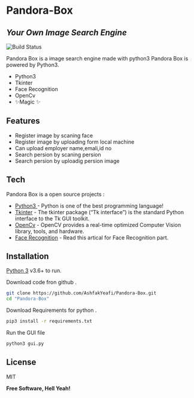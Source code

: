 # Pandora-Box
## _Your Own Image Search Engine_

![Build Status](https://travis-ci.org/joemccann/dillinger.svg?branch=master)

Pandora Box is a image search engine made with python3
Pandora Box is powered by Python3.

- Python3
- Tkinter
- Face Recognition
- OpenCv
- ✨Magic ✨

## Features
- Register image by scaning face
- Register image by uploading form local machine
- Can upload employer name,emali,id no
- Search persion by scaning persion
- Search persion by uploadig persion image


## Tech

Pandora Box is a open source projects :

- [Python3 ] - Python is one of the best programming language!
- [Tkinter] - The tkinter package (“Tk interface”) is the standard Python interface to the Tk GUI toolkit. 
- [OpenCv] - OpenCV provides a real-time optimized Computer Vision library, tools, and hardware. 
- [Face Recognition] - Read this artical for Face Recognition part. 




## Installation

[Python 3](https://www.python.org/) v3.6+ to run.

Download code fron github .

```sh
git clone https://github.com/AshfakYeafi/Pandora-Box.git
cd "Pandora-Box"
```
Download Requirements for python .

```sh
pip3 install -r requirements.txt
```
Run the GUI file

```sh
python3 gui.py
```

## License

MIT

**Free Software, Hell Yeah!**

[//]: # (These are reference links used in the body of this note and get stripped out when the markdown processor does its job. There is no need to format nicely because it shouldn't be seen. Thanks SO - http://stackoverflow.com/questions/4823468/store-comments-in-markdown-syntax)

[Python3]: <https://www.python.org/>
[Tkinter]: <https://docs.python.org/3/library/tkinter.html>
[OpenCv]: <https://opencv.org/>
[Face Recognition]: <https://medium.com/@ageitgey/machine-learning-is-fun-part-4-modern-face-recognition-with-deep-learning-c3cffc121d78>
  
